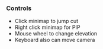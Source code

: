 ### Controls

- Click minimap to jump cut
- Right click minimap for PIP
- Mouse wheel to change elevation
- Keyboard also can move camera